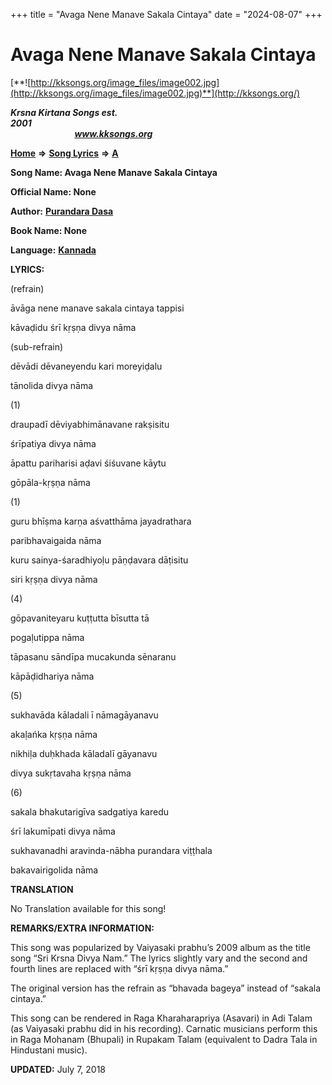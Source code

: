 +++
title = "Avaga Nene Manave Sakala Cintaya"
date = "2024-08-07"
+++

# Avaga Nene Manave Sakala Cintaya 
[**![http://kksongs.org/image_files/image002.jpg](http://kksongs.org/image_files/image002.jpg)**](http://kksongs.org/)

**_Krsna Kirtana Songs est. 2001_**                                                                                                                                                 **_www.kksongs.org_**

[**Home**](http://kksongs.org/) **⇒** [**Song Lyrics**](http://kksongs.org/lyrics.html) **⇒** [**A**](http://kksongs.org/songs/song_a.html)

**Song Name: Avaga Nene Manave Sakala Cintaya**

**Official Name: None**

**Author:** [**Purandara Dasa**](http://kksongs.org/authors/list/purandara.html)

**Book Name: None**

**Language:** [**Kannada**](http://kksongs.org/language/list/kannada.html)

**LYRICS:**

(refrain)

āvāga nene manave sakala cintaya tappisi

kāvaḍidu śrī kṛṣṇa divya nāma

(sub-refrain)

dēvādi dēvaneyendu kari moreyiḍalu

tānolida divya nāma

(1)

draupadī dēviyabhimānavane rakṣisitu

śrīpatiya divya nāma

āpattu pariharisi aḍavi śiśuvane kāytu

gōpāla-kṛṣṇa nāma

(1)

guru bhīṣma karṇa aśvatthāma jayadrathara

paribhavaigaida nāma

kuru sainya-śaradhiyoḷu pāṇḍavara dāṭisitu

siri kṛṣṇa divya nāma

(4)

gōpavaniteyaru kuṭṭutta bīsutta tā

pogaḷutippa nāma

tāpasanu sāndīpa mucakunda sēnaranu

kāpāḍidhariya nāma

(5)

sukhavāda kāladali ī nāmagāyanavu

akaḷańka kṛṣṇa nāma

nikhiḷa duḥkhada kāladalī gāyanavu

divya sukṛtavaha kṛṣṇa nāma

(6)

sakala bhakutarigīva sadgatiya karedu

śrī lakumīpati divya nāma

sukhavanadhi aravinda-nābha purandara viṭṭhala

bakavairigolida nāma

**TRANSLATION**

No Translation available for this song!

**REMARKS/EXTRA INFORMATION:**

This song was popularized by Vaiyasaki prabhu’s 2009 album as the title song “Sri Krsna Divya Nam.” The lyrics slightly vary and the second and fourth lines are replaced with “śrī kṛṣṇa divya nāma.”

The original version has the refrain as “bhavada bageya” instead of “sakala cintaya.”

This song can be rendered in Raga Kharaharapriya (Asavari) in Adi Talam (as Vaiyasaki prabhu did in his recording). Carnatic musicians perform this in Raga Mohanam (Bhupali) in Rupakam Talam (equivalent to Dadra Tala in Hindustani music).

**UPDATED:** July 7, 2018